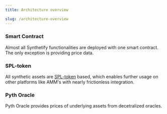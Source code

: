 ```yaml
---
title: Architecture overview

slug: /architecture-overview
---
```


### Smart Contract

Almost all Synthetify functionalities are deployed with one smart contract. The only exception is providing price data.

### SPL-token

All synthetic assets are [SPL-token](https://spl.solana.com/token) based, which enables further usage on other platforms like AMM's with nearly frictionless integration.

### Pyth Oracle

Pyth Oracle provides prices of underlying assets from decetralized oracles.
